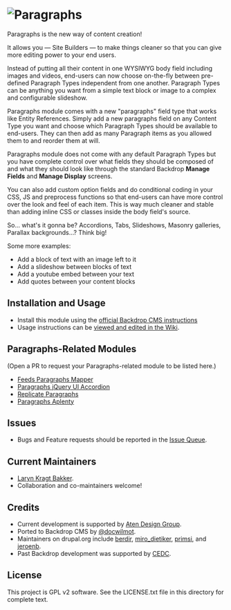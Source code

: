 # ![Paragraphs](https://github.com/backdrop-contrib/paragraphs/blob/1.x-1.x/images/paragraphs.png "Paragraphs for BackdropCMS")

Paragraphs is the new way of content creation!

It allows you — Site Builders — to make things cleaner so that you can give more
editing power to your end users.

Instead of putting all their content in one WYSIWYG body field including images
and videos, end-users can now choose on-the-fly between pre-defined Paragraph
Types independent from one another. Paragraph Types can be anything you want
from a simple text block or image to a complex and configurable slideshow.

Paragraphs module comes with a new "paragraphs" field type that works like
Entity References. Simply add a new paragraphs field on any Content Type you
want and choose which Paragraph Types should be available to end-users. They
can then add as many Paragraph items as you allowed them to and reorder them
at will.

Paragraphs module does not come with any default Paragraph Types but you have
complete control over what fields they should be composed of and what they
should look like through the standard Backdrop **Manage Fields** and
**Manage Display** screens.

You can also add custom option fields and do conditional coding in your CSS,
JS and preprocess functions so that end-users can have more control over the
look and feel of each item. This is way much cleaner and stable than adding
inline CSS or classes inside the body field's source.

So... what's it gonna be? Accordions, Tabs, Slideshows, Masonry galleries,
Parallax backgrounds...? Think big!

Some more examples:

 - Add a block of text with an image left to it
 - Add a slideshow between blocks of text
 - Add a youtube embed between your text
 - Add quotes between your content blocks

## Installation and Usage

- Install this module using the [official Backdrop CMS instructions](https://backdropcms.org/guide/modules)
- Usage instructions can be [viewed and edited in the Wiki](https://github.com/backdrop-contrib/paragraphs/wiki).

## Paragraphs-Related Modules
(Open a PR to request your Paragraphs-related module to be listed here.)

 - [Feeds Paragraphs Mapper](https://github.com/backdrop-contrib/feeds_para_mapper)
 - [Paragraphs jQuery UI Accordion](https://github.com/backdrop-contrib/paragraphs_jquery_ui_accordion)
 - [Replicate Paragraphs](https://github.com/backdrop-contrib/replicate_paragraphs)
 - [Paragraphs Aplenty](https://github.com/backdrop-contrib/paragraphs_aplenty)

## Issues

 - Bugs and Feature requests should be reported in the [Issue Queue](https://github.com/backdrop-contrib/paragraphs/issues).

## Current Maintainers

 - [Laryn Kragt Bakker](https://github.com/laryn).
 - Collaboration and co-maintainers welcome!

## Credits

 - Current development is supported by [Aten Design Group](https://aten.io).
 - Ported to Backdrop CMS by [@docwilmot](https://github.com/docwilmot).
 - Maintainers on drupal.org include [berdir](https://www.drupal.org/u/berdir),
   [miro_dietiker](https://www.drupal.org/u/miro_dietiker),
   [primsi](https://www.drupal.org/u/primsi), and
   [jeroenb](https://www.drupal.org/u/jeroenb).
 - Past Backdrop development was supported by [CEDC](https://cedc.org).

## License

This project is GPL v2 software. See the LICENSE.txt file in this directory for
complete text.
